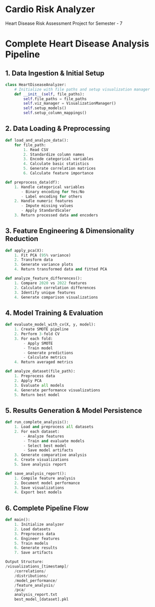 # Cardio Risk Analyzer
Heart Disease Risk Assessment
Project for Semester - 7 

# Complete Heart Disease Analysis Pipeline

## 1. Data Ingestion & Initial Setup

```python
class HeartDiseaseAnalyzer:
    # Initialize with file paths and setup visualization manager
    def __init__(self, file_paths):
        self.file_paths = file_paths
        self.viz_manager = VisualizationManager()
        self.setup_models()
        self.setup_column_mappings()

```

## 2. Data Loading & Preprocessing

```python
def load_and_analyze_data():
    for file_path:
        1. Read CSV
        2. Standardize column names
        3. Encode categorical variables
        4. Calculate basic statistics
        5. Generate correlation matrices
        6. Calculate feature importance

def preprocess_data(df):
    1. Handle categorical variables
       - Binary encoding for Yes/No
       - Label encoding for others
    2. Handle numeric features
       - Impute missing values
       - Apply StandardScaler
    3. Return processed data and encoders

```

## 3. Feature Engineering & Dimensionality Reduction

```python
def apply_pca(X):
    1. Fit PCA (95% variance)
    2. Transform data
    3. Generate variance plots
    4. Return transformed data and fitted PCA

def analyze_feature_differences():
    1. Compare 2020 vs 2022 features
    2. Calculate correlation differences
    3. Identify unique features
    4. Generate comparison visualizations

```

## 4. Model Training & Evaluation

```python
def evaluate_model_with_cv(X, y, model):
    1. Create SMOTE pipeline
    2. Perform 3-fold CV
    3. For each fold:
        - Apply SMOTE
        - Train model
        - Generate predictions
        - Calculate metrics
    4. Return averaged metrics

def analyze_dataset(file_path):
    1. Preprocess data
    2. Apply PCA
    3. Evaluate all models
    4. Generate performance visualizations
    5. Return best model

```

## 5. Results Generation & Model Persistence

```python
def run_complete_analysis():
    1. Load and preprocess all datasets
    2. For each dataset:
        - Analyze features
        - Train and evaluate models
        - Select best model
        - Save model artifacts
    3. Generate comparative analysis
    4. Create visualizations
    5. Save analysis report

def save_analysis_report():
    1. Compile feature analysis
    2. Document model performance
    3. Save visualizations
    4. Export best models

```

## 6. Complete Pipeline Flow

```python
def main():
    1. Initialize analyzer
    2. Load datasets
    3. Preprocess data
    4. Engineer features
    5. Train models
    6. Generate results
    7. Save artifacts

Output Structure:
/visualizations_[timestamp]/
    /correlations/
    /distributions/
    /model_performance/
    /feature_analysis/
    /pca/
    analysis_report.txt
    best_model_[dataset].pkl

```